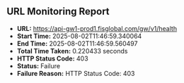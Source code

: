 ## URL Monitoring Report

- **URL:** https://api-gw1-prod1.fisglobal.com/gw/v1/health
- **Start Time:** 2025-08-02T11:46:59.340064
- **End Time:** 2025-08-02T11:46:59.560497
- **Total Time Taken:** 0.220433 seconds
- **HTTP Status Code:** 403
- **Status:** Failure
- **Failure Reason:** HTTP Status Code: 403
